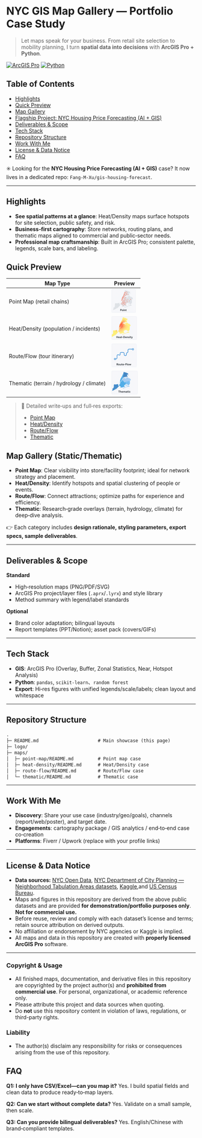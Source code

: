 # NYC GIS Map Gallery — Portfolio Case Study

> Let maps speak for your business. From retail site selection to mobility planning, I turn **spatial data into decisions** with **ArcGIS Pro + Python**.

[![ArcGIS Pro](https://img.shields.io/badge/ArcGIS%20Pro-3.x-blue)](https://chatgpt.com/g/g-p-688dcaa9fa248191a78f997ff15a869f-gisxiang-guan-nei-rong/c/689766b2-4b8c-8323-91b5-04719d279ef7?model=gpt-5-thinking#tech-stack)
 [![Python](https://img.shields.io/badge/Python-3.x-blue)](https://chatgpt.com/g/g-p-688dcaa9fa248191a78f997ff15a869f-gisxiang-guan-nei-rong/c/689766b2-4b8c-8323-91b5-04719d279ef7?model=gpt-5-thinking#tech-stack)

## Table of Contents

- [Highlights](#highlights)
- [Quick Preview](#quick-preview)
- [Map Gallery](#map-gallery)
- [Flagship Project: NYC Housing Price Forecasting (AI + GIS)](https://github.com/Fang-M-Xu/gis-housing-forecast)
- [Deliverables & Scope](#deliverables--scope)
- [Tech Stack](#tech-stack)
- [Repository Structure](#repository-structure)
- [Work With Me](#work-with-me)
- [License & Data Notice](#license--data-notice)
- [FAQ](#faq)

✳️ Looking for the **NYC Housing Price Forecasting (AI + GIS)** case? It now lives in a dedicated repo: `Fang-M-Xu/gis-housing-forecast`.

------

## Highlights

- **See spatial patterns at a glance**: Heat/Density maps surface hotspots for site selection, public safety, and risk.
- **Business‑first cartography**: Store networks, routing plans, and thematic maps aligned to commercial and public‑sector needs.
- **Professional map craftsmanship**: Built in ArcGIS Pro; consistent palette, legends, scale bars, and labeling.

## Quick Preview

| Map Type                                 | Preview                                                      |
| ---------------------------------------- | ------------------------------------------------------------ |
| Point Map (retail chains)                | ![Point](logo/point.png) |
| Heat/Density (population / incidents)    | ![Heat](logo/heat.png) |
| Route/Flow (tour itinerary)              | ![Route](logo/route.png) |
| Thematic (terrain / hydrology / climate) | ![Thematic](logo/thematic.png) |

> 📂 Detailed write‑ups and full‑res exports:
> - [Point Map](maps/point-map/README.md)
> - [Heat/Density](maps/heat-density/README.md)
> - [Route/Flow](maps/route-flow/README.md)
> - [Thematic](maps/thematic/README.md)


## Map Gallery (Static/Thematic)

- **Point Map**: Clear visibility into store/facility footprint; ideal for network strategy and placement.
- **Heat/Density**: Identify hotspots and spatial clustering of people or events.
- **Route/Flow**: Connect attractions; optimize paths for experience and efficiency.
- **Thematic**: Research‑grade overlays (terrain, hydrology, climate) for deep‑dive analysis.

👉 Each category includes **design rationale, styling parameters, export specs, sample deliverables**.

------

## Deliverables & Scope

**Standard**

- High‑resolution maps (PNG/PDF/SVG)
- ArcGIS Pro project/layer files (`.aprx`/`.lyrx`) and style library
- Method summary with legend/label standards

**Optional**

- Brand color adaptation; bilingual layouts
- Report templates (PPT/Notion); asset pack (covers/GIFs)

------

## Tech Stack

- **GIS**: ArcGIS Pro (Overlay, Buffer, Zonal Statistics, Near, Hotspot Analysis)
- **Python**: `pandas`, `scikit-learn`、`random forest`
- **Export**: Hi‑res figures with unified legends/scale/labels; clean layout and whitespace

------

## Repository Structure

```text
.
├─ README.md                      # Main showcase (this page)
├─ logo/                        
├─ maps/
│  ├─ point-map/README.md         # Point map case
│  ├─ heat-density/README.md      # Heat/Density case
│  ├─ route-flow/README.md        # Route/Flow case
│  └─ thematic/README.md          # Thematic case

```

------

## Work With Me

- **Discovery**: Share your use case (industry/geo/goals), channels (report/web/poster), and target date.
- **Engagements**: cartography package / GIS analytics / end‑to‑end case co‑creation
- **Platforms**: Fiverr / Upwork (replace with your profile links)

------

## License & Data Notice

- **Data sources:** [NYC Open Data](https://opendata.cityofnewyork.us/), [NYC Department of City Planning — Neighborhood Tabulation Areas datasets](https://www.nyc.gov/content/planning/pages/resources/datasets/neighborhood-tabulation),  [Kaggle](https://www.kaggle.com/),and [US Census Bureau](https://www.census.gov/en.html).
- Maps and figures in this repository are derived from the above public datasets and are provided **for demonstration/portfolio purposes only**. **Not for commercial use.**
- Before reuse, review and comply with each dataset’s license and terms; retain source attribution on derived outputs.
- No affiliation or endorsement by NYC agencies or Kaggle is implied.
- All maps and data in this repository are created with **properly licensed ArcGIS Pro** software.
------
### Copyright & Usage

- All finished maps, documentation, and derivative files in this repository are copyrighted by the project author(s) and **prohibited from commercial use**. For personal, organizational, or academic reference only.
- Please attribute this project and data sources when quoting.
- Do **not** use this repository content in violation of laws, regulations, or third-party rights.

### Liability

- The author(s) disclaim any responsibility for risks or consequences arising from the use of this repository.

## FAQ

**Q1: I only have CSV/Excel—can you map it?** Yes. I build spatial fields and clean data to produce ready‑to‑map layers.

**Q2: Can we start without complete data?** Yes. Validate on a small sample, then scale.

**Q3: Can you provide bilingual deliverables?** Yes. English/Chinese with brand‑compliant templates.
